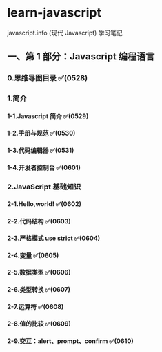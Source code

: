 # learn-javascript

javascript.info (现代 Javascript) 学习笔记

## 一、第 1 部分：Javascript 编程语言

### 0.思维导图目录 ✅(0528)

### 1.简介

#### 1-1.Javascript 简介 ✅(0529)

#### 1-2.手册与规范 ✅(0530)

#### 1-3.代码编辑器 ✅(0531)

#### 1-4.开发者控制台 ✅(0601)

### 2.JavaScript 基础知识

#### 2-1.Hello,world! ✅(0602)

#### 2-2.代码结构 ✅(0603)

#### 2-3.严格模式 use strict ✅(0604)

#### 2-4.变量 ✅(0605)

#### 2-5.数据类型 ✅(0606)

#### 2-6.类型转换 ✅(0607)

#### 2-7.运算符 ✅(0608)

#### 2-8.值的比较 ✅(0609)

#### 2-9.交互：alert、prompt、confirm ✅(0610)
